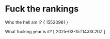# Fuck the rankings

Who the hell am I?
{ 15520981 }

What fucking year is it?
[ 2025-03-15T14:03:20Z ]
